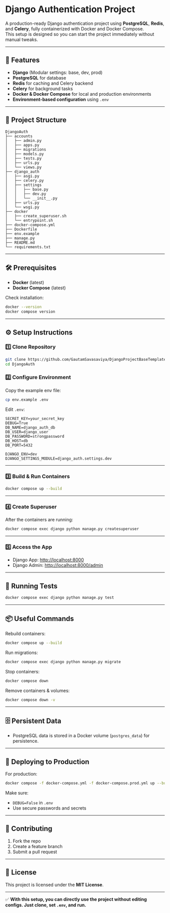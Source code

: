 # Django Authentication Project

A production-ready Django authentication project using **PostgreSQL**, **Redis**, and **Celery**, fully containerized with Docker and Docker Compose.  
This setup is designed so you can start the project immediately without manual tweaks.

---

## 🚀 Features
- **Django** (Modular settings: base, dev, prod)
- **PostgreSQL** for database
- **Redis** for caching and Celery backend
- **Celery** for background tasks
- **Docker & Docker Compose** for local and production environments
- **Environment-based configuration** using `.env`

---

## 📂 Project Structure
```
DjangoAuth
├── accounts
│   ├── admin.py
│   ├── apps.py
│   ├── migrations
│   ├── models.py
│   ├── tests.py
│   ├── urls.py
│   └── views.py
├── django_auth
│   ├── asgi.py
│   ├── celery.py
│   ├── settings
│   │   ├── base.py
│   │   ├── dev.py
│   │   └── __init__.py
│   ├── urls.py
│   └── wsgi.py
├── docker
│   ├── create_superuser.sh
│   └── entrypoint.sh
├── docker-compose.yml
├── Dockerfile
├── env.example
├── manage.py
├── README.md
└── requirements.txt
```

---

## 🛠 Prerequisites
- **Docker** (latest)
- **Docker Compose** (latest)

Check installation:
```bash
docker --version
docker compose version
```

---

## ⚙️ Setup Instructions

### 1️⃣ Clone Repository
```bash
git clone https://github.com/GautamSavasaviya/DjangoProjectBaseTemplate
cd DjangoAuth
```

### 2️⃣ Configure Environment
Copy the example env file:
```bash
cp env.example .env
```
Edit `.env`:
```env
SECRET_KEY=your_secret_key
DEBUG=True
DB_NAME=django_auth_db
DB_USER=django_user
DB_PASSWORD=strongpassword
DB_HOST=db
DB_PORT=5432

DJANGO_ENV=dev
DJANGO_SETTINGS_MODULE=django_auth.settings.dev
```

---

### 3️⃣ Build & Run Containers
```bash
docker compose up --build
```

---

### 4️⃣ Create Superuser
After the containers are running:
```bash
docker compose exec django python manage.py createsuperuser
```

---

### 5️⃣ Access the App
- Django App: [http://localhost:8000](http://localhost:8000)
- Django Admin: [http://localhost:8000/admin](http://localhost:8000/admin)

---

## 🧪 Running Tests
```bash
docker compose exec django python manage.py test
```

---

## 📦 Useful Commands
Rebuild containers:
```bash
docker compose up --build
```

Run migrations:
```bash
docker compose exec django python manage.py migrate
```

Stop containers:
```bash
docker compose down
```

Remove containers & volumes:
```bash
docker compose down -v
```

---

## 🗄 Persistent Data
- PostgreSQL data is stored in a Docker volume (`postgres_data`) for persistence.

---

## 🚀 Deploying to Production
For production:
```bash
docker compose -f docker-compose.yml -f docker-compose.prod.yml up --build -d
```
Make sure:
- `DEBUG=False` in `.env`
- Use secure passwords and secrets

---

## 🤝 Contributing
1. Fork the repo
2. Create a feature branch
3. Submit a pull request

---

## 📜 License
This project is licensed under the **MIT License**.

---
✅ **With this setup, you can directly use the project without editing configs. Just clone, set `.env`, and run.**
